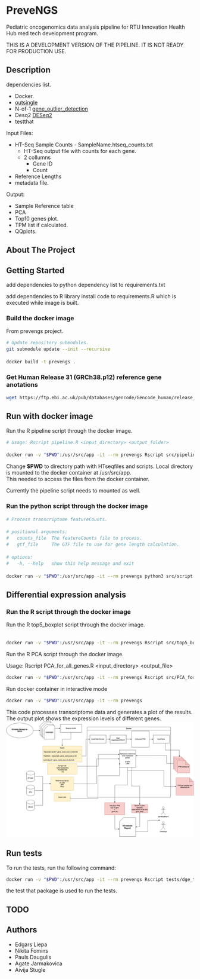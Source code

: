 # PreveNGS

Pediatric oncogenomics data analysis pipeline for RTU Innovation Health Hub med tech development program.

THIS IS A DEVELOPMENT VERSION OF THE PIPELINE. IT IS NOT READY FOR PRODUCTION USE.

## Description

dependencies list.

- Docker.
- [outsingle](https://github.com/esalkovic/outsingle)
- N-of-1 [gene_outlier_detection](https://github.com/jvivian/gene-outlier-detection)
- Desq2 [DESeq2](https://bioconductor.org/packages/release/bioc/html/DESeq2.html)
- testthat

Input Files:

- HT-Seq Sample Counts - SampleName.htseq_counts.txt
    - HT-Seq output file with counts for each gene.
    - 2 collumns
        - Gene ID
        - Count
- Reference Lengths
- metadata file.

Output:

- Sample Reference table
- PCA
- Top10 genes plot.
- TPM list if calculated.
- QQplots.

## About The Project

## Getting Started

add dependencies to python dependency list to requirements.txt

add dependencies to R library install code to requirements.R which is executed while image is built.

### Build the docker image

From prevengs project.

```sh
# Update repository submodules.
git submodule update --init --recursive

docker build -t prevengs .
```

### Get Human Release 31 (GRCh38.p12) reference gene anotations

``` bash
wget https://ftp.ebi.ac.uk/pub/databases/gencode/Gencode_human/release_31/gencode.v31.basic.annotation.gtf.gz 
```

## Run with docker image

Run the R pipeline script through the docker image.

```sh
# Usage: Rscript pipeline.R <input_directory> <output_folder>

docker run -v "$PWD":/usr/src/app -it --rm prevengs Rscript src/pipeline.R data/ data/gencode.v31.chr_patch_hapl_scaff.annotation.gtf ./rez
```

Change **$PWD** to directory path with HTseqfiles and scripts. Local directory is mounted to the docker container at /usr/src/app.  
This needed to access the files from the docker container.

Currently the pipeline script needs to mounted as well.

### Run the python script through the docker image  

```bash
# Process transcriptome featureCounts.

# positional arguments:
#   counts_file  The featureCounts file to process.
#   gtf_file     The GTF file to use for gene length calculation.

# options:
#   -h, --help   show this help message and exit

docker run -v "$PWD":/usr/src/app -it --rm prevengs python3 src/script.py 'data/RNS_FLT3_156.F.fastq.genome.htseq_counts.txt' 'data/gencode.v31.chr_patch_hapl_scaff.annotation.gtf'
```

## Differential expression analysis

### Run the R script through the docker image

Run the R top5_boxplot script through the docker image.

```sh

docker run -v "$PWD":/usr/src/app -it --rm prevengs Rscript src/top5_boxplot.R data/ ./
```

Run the R PCA script through the docker image.

Usage: Rscript PCA_for_all_genes.R <input_directory> <output_file>

```sh
docker run -v "$PWD":/usr/src/app -it --rm prevengs Rscript src/PCA_for_all_genes.R data/ ./
```


Run docker container in interactive mode

```sh
docker run -v "$PWD":/usr/src/app -it --rm prevengs
```

This code processes transcriptome data and generates a plot of the results.
The output plot shows the expression levels of different genes.
![Transkriptoma_datu_plusma.jpg](doc/Transkriptoma_datu_plusma.jpg)

## Run tests

To run the tests, run the following command:

```sh
docker run -v "$PWD":/usr/src/app -it --rm prevengs Rscript tests/dge_test.R
```

the test that package is used to run the tests.


## TODO

## Authors

- Edgars Liepa
- Ņikita Fomins
- Pauls Daugulis
- Agate Jarmakovica
- Aivija Stugle
